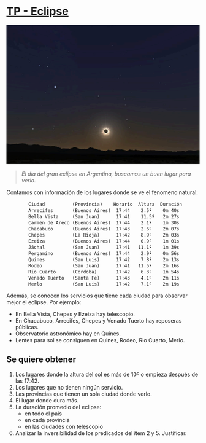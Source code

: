 # [TP - Eclipse](https://docs.google.com/document/d/1J32BekPMZvHKM-wrjK0syun31FxDApsf32I5QMv-PY8/edit)

![Imagen de un Eclipse](eclipse.png)

> _El dia del gran eclipse en Argentina, buscamos un buen lugar para verlo._

Contamos con información de los lugares donde se ve el fenomeno natural:
```
        Ciudad 		    (Provincia)    Horario  Altura  Duración
        Arrecifes       (Buenos Aires) 	17:44    2.5º    0m 40s
        Bella Vista     (San Juan) 		17:41    11.5º   2m 27s
        Carmen de Areco (Buenos Aires) 	17:44    2.1º    1m 30s
        Chacabuco       (Buenos Aires) 	17:43    2.6º    2m 07s
        Chepes          (La Rioja) 		17:42    8.9º    2m 03s
        Ezeiza          (Buenos Aires) 	17:44    0.9º    1m 01s
        Jáchal          (San Juan) 		17:41   11.1º    1m 39s
        Pergamino       (Buenos Aires) 	17:44    2.9º    0m 56s
        Quines          (San Luis)  	17:42    7.8º    2m 13s
        Rodeo           (San Juan)		17:41   11.5º    2m 16s
        Río Cuarto      (Cordoba)		17:42    6.3º    1m 54s
        Venado Tuerto   (Santa Fe) 		17:43    4.1º    2m 11s
        Merlo        	(San Luis) 	    17:42    7.1º    2m 19s
```

Además, se conocen los servicios que tiene cada ciudad para observar mejor el eclipse. Por ejemplo:
- En Bella Vista, Chepes y Ezeiza hay telescopio.
- En Chacabuco, Arrecifes, Chepes y Venado Tuerto hay reposeras públicas.
- Observatorio astronómico hay en Quines.
- Lentes para sol se consiguen en Quines, Rodeo, Rio Cuarto, Merlo.

## Se quiere obtener
1. Los lugares donde la altura del sol es más de 10º o empieza después de las 17:42.
2. Los lugares que no tienen ningún servicio.
3. Las provincias que tienen un sola ciudad donde verlo.
4. El lugar donde dura más.
5. La duración promedio del eclipse:
    - en todo el pais
    - en cada provincia
    - en las ciudades con telescopio
6. Analizar la inversibilidad de los predicados del item 2 y 5. Justificar.

